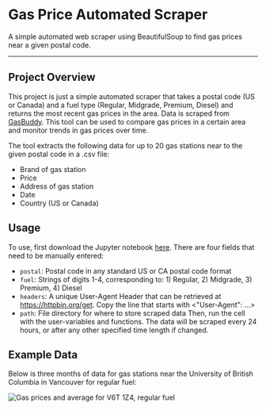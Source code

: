 # Gas Price Automated Scraper
A simple automated web scraper using BeautifulSoup to find gas prices near a given postal code.

---

## Project Overview
This project is just a simple automated scraper that takes a postal code (US or Canada) and a fuel type (Regular, Midgrade, Premium, Diesel) and returns the most recent gas prices in the area. Data is scraped from [GasBuddy](https://www.gasbuddy.com/). This tool can be used to compare gas prices in a certain area and monitor trends in gas prices over time.

The tool extracts the following data for up to 20 gas stations near to the given postal code in a .csv file:
- Brand of gas station
- Price
- Address of gas station
- Date
- Country (US or Canada)

## Usage
To use, first download the Jupyter notebook [here](https://github.com/jamesinjune/Gas_Price_Automated_Scraper/blob/main/Automated_Scraper_Gasbuddy.ipynb).
There are four fields that need to be manually entered:
- `postal`: Postal code in any standard US or CA postal code format
- `fuel`: Strings of digits 1-4, corresponding to: 1) Regular, 2) Midgrade, 3) Premium, 4) Diesel
- `headers`: A unique User-Agent Header that can be retrieved at https://httpbin.org/get. Copy the line that starts with <"User-Agent": ...>
- `path`: File directory for where to store scraped data
Then, run the cell with the user-variables and functions. The data will be scraped every 24 hours, or after any other specified time length if changed.

## Example Data
Below is three months of data for gas stations near the University of British Columbia in Vancouver for regular fuel:

![Gas prices and average for V6T 1Z4, regular fuel](https://github.com/jamesinjune/Gas_Price_Automated_Scraper/blob/main/gas_prices_sample_lineplot.png)
